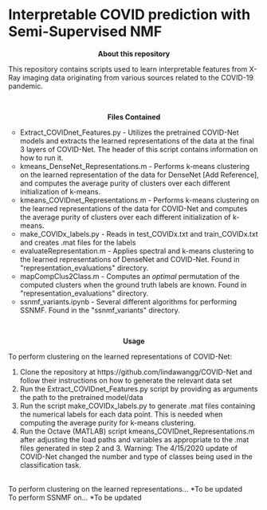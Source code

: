 # Interpretable COVID prediction with Semi-Supervised NMF 
<p align="center">
<b>About this repository</b>
<br>
</p>
<p>
This repository contains scripts used to learn interpretable features from X-Ray imaging data originating from various sources related to the COVID-19 pandemic. 
</p>

<br>
<p align="center">
<b>Files Contained</b>
<br>
</p>

<p>
<ul style="list-style-type:circle">
  <li>Extract_COVIDnet_Features.py - Utilizes the pretrained COVID-Net models and extracts the learned representations of the data at the final 3 layers of COVID-Net.  The header of this script contains information on how to run it. </li>
  <li>kmeans_DenseNet_Representations.m - Performs k-means clustering on the learned representation of the data for DenseNet [Add Reference], and computes the average purity of clusters over each different initialization of k-means.  </li>
  <li>kmeans_COVIDnet_Representations.m -  Performs k-means clustering on the learned representations of the data for COVID-Net and computes the average purity of clusters over each different initialization of k-means.</li>
  <li>make_COVIDx_labels.py - Reads in test_COVIDx.txt and train_COVIDx.txt and creates .mat files for the labels</li>
  <li>evaluateRepresentation.m - Applies spectral and k-means clustering to the learned representations of DenseNet and COVID-Net. Found in "representation_evaluations" directory.</li>
  <li>mapCompClus2Class.m - Computes an <i>optimal</i> permutation of the computed clusters when the ground truth labels are known. Found in "representation_evaluations" directory.</li>
  <li>ssnmf_variants.ipynb - Several different algorithms for performing SSNMF. Found in the "ssnmf_variants" directory.</li>
</ul>
</p>

<br>
<p align="center">
<b>Usage</b>
<br>
</p>

<p>
To perform clustering on the learned representations of COVID-Net:
  <ol>
    <li> Clone the repository at https://github.com/lindawangg/COVID-Net and follow their instructions on how to generate the relevant data set </li>
    <li> Run the Extract_COVIDnet_Features.py script by providing as arguments the path to the pretrained model/data </li>
    <li> Run the script make_COVIDx_labels.py to generate .mat files containing the numerical labels for each data point.  This is needed when computing the average purity for k-means clustering.</li>
    <li> Run the Octave (MATLAB) script kmeans_COVIDnet_Representations.m after adjusting the load paths and variables as appropriate to the .mat files generated in step 2 and 3.  Warning: The 4/15/2020 update of COVID-Net changed the number and type of classes being used in the classification task.</li>
  </ol>

<br>
To perform clustering on the learned representations... *To be updated


<br>
To perform SSNMF on... *To be updated 
</p>

<!--
<p>
  <ul style="list-style-type:circle">
    <li>jhaddock@math.ucla.edu</li>
    <li>ksmill327@gmail.com</li>
    <li>alona.kryshchenko@csuci.edu</li>
    <li>kleonard.ci@gmail.com</li>
    <li>es5223@nyu.edu</li>
    <li>cwang27@ua.edu</li>
    <li>rachel.grotheer@goucher.edu</li>
    <li>psalanevich@math.ucla.edu</li>
    <li>yotamya@math.ucla.edu</li>
    <li>wenli@math.ucla.edu</li>
    <li>chu@math.ucla.edu</li>
    <li>shaydeu@math.ucla.edu</li>
    <li>mijuahn@gmail.com</li>
    <li>madushani67@gmail.com</li>
    <li>nerutt@gmail.com</li>
    <li>lara.kassab@colostate.edu</li>
    <li>tmerkh@g.ucla.edu*</li>
  </ul>
</p>
-->
